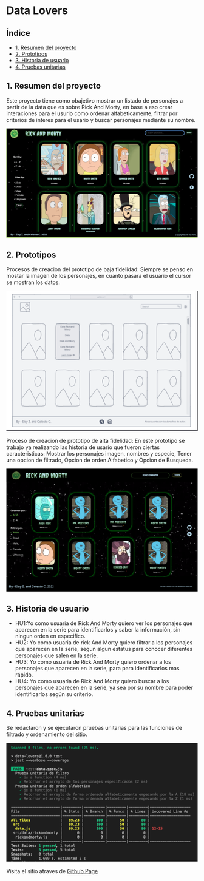 # Data Lovers

## Índice


* [1. Resumen del proyecto](#1-Resumen-del-proyecto)
* [2. Prototipos](#2-Prototipos)
* [3. Historia de usuario](#3-Historia-de-usuario)
* [4. Pruebas unitarias](#4-Pruebas-unitarias)

## 1. Resumen del proyecto

Este proyecto tiene como obajetivo mostrar un listado de personajes a partir de la data que es sobre Rick And Morty,
en base a eso crear interaciones para el usurio como ordenar alfabeticamente, filtrar por criterios de interes para el usario
y buscar personajes mediante su nombre.

![sitio](./src/Icons/Captura%20de%20Pantalla%202022-09-09%20a%20la(s)%2011.21.09.png)
## 2. Prototipos

Procesos de creacion del prototipo de baja fidelidad: Siempre se penso en mostar la imagen de los personajes, en cuanto pasara el usuario el cursor se mostran los datos. 

![prototipoBajaFidelidad](./src/Icons/Baja%20Fidelidad.png)

Proceso de creacion de prototipo de alta fidelidad: En este prototipo se trabajo ya realizando las historia de usario que fueron ciertas caracteristicas: Mostrar los personajes imagen, nombres y especie, Tener una opcion de filtrado, Opcion de orden Alfabetico y Opcion de Busqueda.

![prototipoAltaFidelidad](./src/Icons/Alta%20fidelidad.png)

## 3. Historia de usuario

* HU1:Yo como usuaria de Rick And Morty quiero ver los personajes que aparecen en la serie para identificarlos y saber la información, sin ningun orden en especifico.
* HU2: Yo como usuaria de rick And Morty quiero filtrar a los personajes que aparecen en la serie, segun algun estatus para conocer diferentes personajes que salen en la serie.
* HU3: Yo como usuaria de Rick And Morty quiero ordenar a los personajes que aparecen en la serie, para para identificarlos mas rápido.
* HU4: Yo como usuaria de Rick And Morty quiero buscar a los personajes que aparecen en la serie, ya sea por su nombre para poder identificarlos según su criterio.

## 4. Pruebas unitarias

Se redactaron y se ejecutaron pruebas unitarias para las funciones de filtrado y ordenamiento del sitio.

![Test](./src/Icons/Tests.png)

Visita el sitio atraves de [Github Page](https://elsycaro.github.io/CDMX013-data-lovers/) 
